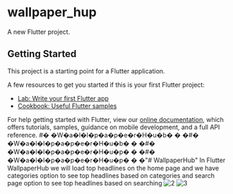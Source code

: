 # wallpaper_hup

A new Flutter project.

## Getting Started

This project is a starting point for a Flutter application.

A few resources to get you started if this is your first Flutter project:

- [Lab: Write your first Flutter app](https://flutter.dev/docs/get-started/codelab)
- [Cookbook: Useful Flutter samples](https://flutter.dev/docs/cookbook)

For help getting started with Flutter, view our
[online documentation](https://flutter.dev/docs), which offers tutorials,
samples, guidance on mobile development, and a full API reference.
#� �W�a�l�l�p�a�p�e�r�H�u�b�
�
�#� �W�a�l�l�p�a�p�e�r�H�u�b�
�
�#� �W�a�l�l�p�a�p�e�r�H�u�p�
�
�#� �W�a�l�l�p�a�p�e�r�H�u�p�
�
�"# WallpaperHub" 
In Flutter WallpaperHub we will load top headlines on the home page and we have categories option to see top headlines based on categories and search page option to see top headlines based on searching
![2](https://user-images.githubusercontent.com/26741217/135280279-1239e75e-09e9-4aaf-9185-531971d485d5.PNG)
![3](https://user-images.githubusercontent.com/26741217/135280863-9c366ab0-3d72-4767-8de9-c08f243ee5c1.PNG)
